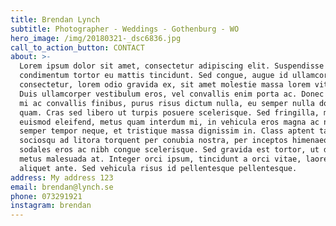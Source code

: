 ```yaml
---
title: Brendan Lynch
subtitle: Photographer - Weddings - Gothenburg - WO
hero_image: /img/20180321-_dsc6836.jpg
call_to_action_button: CONTACT
about: >-
  Lorem ipsum dolor sit amet, consectetur adipiscing elit. Suspendisse
  condimentum tortor eu mattis tincidunt. Sed congue, augue id ullamcorper
  consectetur, lorem odio gravida ex, sit amet molestie massa lorem vitae ante.
  Duis ullamcorper vestibulum eros, vel convallis enim porta ac. Donec cursus,
  mi ac convallis finibus, purus risus dictum nulla, eu semper nulla dolor quis
  quam. Cras sed libero ut turpis posuere scelerisque. Sed fringilla, mi nec
  euismod eleifend, metus quam interdum mi, in vehicula eros magna ac nibh. Cras
  semper tempor neque, et tristique massa dignissim in. Class aptent taciti
  sociosqu ad litora torquent per conubia nostra, per inceptos himenaeos. Nulla
  sodales eros ac nibh congue scelerisque. Sed gravida est tortor, ut dictum
  metus malesuada at. Integer orci ipsum, tincidunt a orci vitae, laoreet
  aliquet ante. Sed vehicula risus id pellentesque pellentesque.
address: My address 123
email: brendan@lynch.se
phone: 073291921
instagram: brendan
---
```


